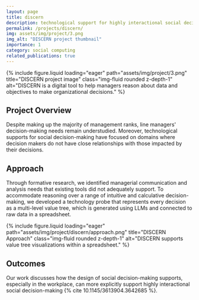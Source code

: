 ```yaml
---
layout: page
title: discern
description: technological support for highly interactional social decision-making
permalink: /projects/discern/
img: assets/img/project/3.png
img_alt: "DISCERN project thumbnail"
importance: 1
category: social computing
related_publications: true
---
```

<div class="row">
    <div class="col-sm mt-3 mt-md-0">
        {% include figure.liquid loading="eager" path="assets/img/project/3.png" title="DISCERN project image" class="img-fluid rounded z-depth-1" alt="DISCERN is a digital tool to help managers reason about data and objectives to make organizational decisions." %}
    </div>
</div>

## Project Overview
Despite making up the majority of management ranks, line managers' decision-making needs remain understudied. Moreover, technological supports for social decision-making have focused on domains where decision makers do not have close relationships with those impacted by their decisions. 

## Approach
Through formative research, we identified managerial communication and analysis needs that existing tools did not adequately support. To accommodate reasoning over a range of intuitive and calculative decision-
making, we developed a technology probe that represents every decision as a multi-level value tree, which is generated using LLMs and connected to raw data in a spreadsheet.

<div class="row">
    <div class="col-sm mt-3 mt-md-0">
        {% include figure.liquid loading="eager" path="assets/img/project/discern/approach.png" title="DISCERN Approach" class="img-fluid rounded z-depth-1" alt="DISCERN supports value tree visualizations within a spreadsheet." %}
    </div>
</div>

## Outcomes
Our work discusses how the design of social decision-making supports, especially in the workplace, can more explicitly support highly interactional social decision-making {% cite 10.1145/3613904.3642685 %}.
